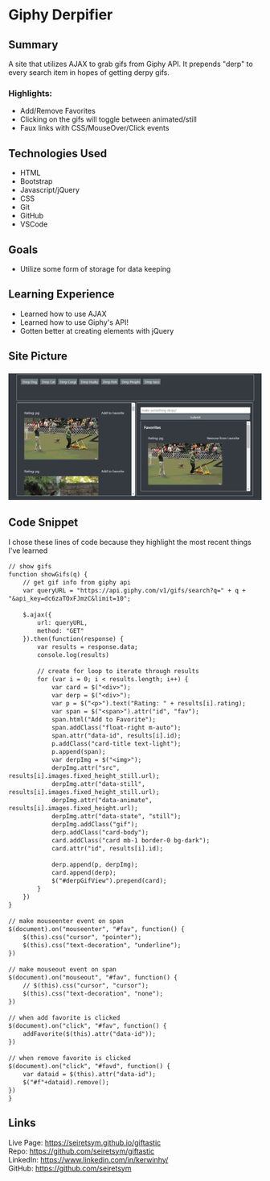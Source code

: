 # Giphy Derpifier

## Summary
A site that utilizes AJAX to grab gifs from Giphy API. It prepends "derp" to every search item in hopes of getting derpy gifs.

### **Highlights:**
- Add/Remove Favorites
- Clicking on the gifs will toggle between animated/still
- Faux links with CSS/MouseOver/Click events


## Technologies Used
- HTML
- Bootstrap
- Javascript/jQuery
- CSS
- Git
- GitHub
- VSCode

## Goals
- Utilize some form of storage for data keeping

## Learning Experience
- Learned how to use AJAX
- Learned how to use Giphy's API!
- Gotten better at creating elements with jQuery

## Site Picture
![Giphy Derpifier](assets/images/readme.PNG)

## Code Snippet
I chose these lines of code because they highlight the most recent things I've learned

```
// show gifs
function showGifs(q) {
    // get gif info from giphy api
    var queryURL = "https://api.giphy.com/v1/gifs/search?q=" + q + "&api_key=dc6zaTOxFJmzC&limit=10";

    $.ajax({
        url: queryURL,
        method: "GET"
    }).then(function(response) {
        var results = response.data;
        console.log(results)

        // create for loop to iterate through results
        for (var i = 0; i < results.length; i++) {
            var card = $("<div>");
            var derp = $("<div>");
            var p = $("<p>").text("Rating: " + results[i].rating);
            var span = $("<span>").attr("id", "fav");
            span.html("Add to Favorite");
            span.addClass("float-right m-auto");
            span.attr("data-id", results[i].id);
            p.addClass("card-title text-light");
            p.append(span);
            var derpImg = $("<img>");
            derpImg.attr("src", results[i].images.fixed_height_still.url);
            derpImg.attr("data-still", results[i].images.fixed_height_still.url);
            derpImg.attr("data-animate", results[i].images.fixed_height.url);
            derpImg.attr("data-state", "still");
            derpImg.addClass("gif");
            derp.addClass("card-body");
            card.addClass("card mb-1 border-0 bg-dark");
            card.attr("id", results[i].id);

            derp.append(p, derpImg);
            card.append(derp);
            $("#derpGifView").prepend(card);
        }
    })
}

// make mouseenter event on span
$(document).on("mouseenter", "#fav", function() { 
    $(this).css("cursor", "pointer");
    $(this).css("text-decoration", "underline");
})

// make mouseout event on span
$(document).on("mouseout", "#fav", function() { 
    // $(this).css("cursor", "cursor");
    $(this).css("text-decoration", "none");
})

// when add favorite is clicked
$(document).on("click", "#fav", function() {
    addFavorite($(this).attr("data-id"));
})

// when remove favorite is clicked
$(document).on("click", "#favd", function() {
    var dataid = $(this).attr("data-id");
    $("#f"+dataid).remove();
})
}
```

## Links
Live Page: https://seiretsym.github.io/giftastic<br>
Repo: https://github.com/seiretsym/giftastic<br>
LinkedIn: https://www.linkedin.com/in/kerwinhy/<br>
GitHub: https://github.com/seiretsym<br>